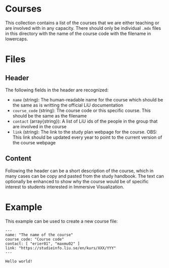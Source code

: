 # Courses
This collection contains a list of the courses that we are either teaching or are involved with in any capacity.  There should only be individual `.mdx` files in this directory with the name of the course code with the filename in lowercaps.

# Files
## Header
The following fields in the header are recognized:
 - `name` (string): The human-readable name for the course which should be the same as is writting the official LiU documentation
 - `course_code` (string): The course code or this specific course.  This should be the same as the filename
 - `contact` (array{string}): A list of LiU ids of the people in the group that are involved in the course
 - `link` (string): The link to the study plan webpage for the course.  OBS: This link should be updated every year to point to the current version of the course webpage

## Content
Following the header can be a short description of the course, which in many cases can be copy and pasted from the study handbook.  The text can optionally be enhanced to show why the course would be of specific interest to students interested in Immersive Visualization.

# Example
This example can be used to create a new course file:

```mdx
---
name: "The name of the course"
course_code: "Course code"
contact: [ "erier01", "maxmu02" ]
link: "https://studieinfo.liu.se/en/kurs/XXX/YYY"
---

Hello world!
```

